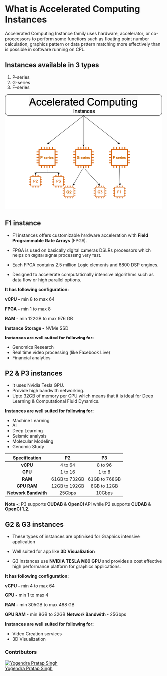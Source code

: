 # What is Accelerated Computing Instances

Accelerated Computing Instance family uses hardware, accelerator, or co-proccessors to perform some functions such as floating point number calculation, graphics pattern or data pattern matching more effectively than is possible in software running on CPU.

## Instances available in 3 types
1. P-series
2. G-series
3. F-series

![](images/Accelerated_Computing_Instances.png)

## F1 instance

- F1 instances offers customizable hardware acceleration with **Field Programmable Gate Arrays** (FPGA).

- FPGA is used on basically digital cameras DSLRs processors which helps on digital signal processing very fast.

- Each FPGA contains 2.5 million Logic elements and 6800 DSP engines.

- Designed to accelerate computationally intensive algorithms such as data flow or high parallel options.

**It has following configuration:**

**vCPU -** min 8 to max 64

**FPGA -** min 1 to max 8

**RAM -** min 122GB to max 976 GB

**Instance Storage -** NVMe SSD

**Instances are well suited for following for:**
- Genomics Research
- Real time video processing (like Facebook Live)
- Financial analytics

## P2 & P3 instances
- It uses Nvidia Tesla GPU.
- Provide high bandwith networking.
- Upto 32GB of memory per GPU which means that it is ideal for Deep Learning & Computational Fluid Dynamics.

**Instances are well suited for following for:**
- Machine Learning
- AI
- Deep Learning
- Seismic analysis
- Molecular Modeling
- Genomic Study

| **Specification** |  **P2** |  **P3**  |
| :-----: | :--: | :--: |
| **vCPU**    | 4 to 64 | 8 to 96 |
| **GPU**     | 1 to 16 | 1 to 8  |
| **RAM**     | 61GB to 732GB | 61GB to 768GB |
| **GPU RAM** | 12GB to 192GB | 8GB to 12GB |
| **Network Bandwith** | 25Gbps | 10Gbps | 

**Note -:** P3 supports **CUDAB** & **OpenCI** API while P2 supports **CUDAB** & **OpenCI 1.2**.

## G2 & G3 instances
- These types of instances are optimised for Graphics intensive application

- Well suited for app like **3D Visualization** 

- G3 instances use **NVIDIA TESLA M60 GPU** and provides a cost effective high performance platform for graphics  applications.

**It has following configuration:**

**vCPU -** min 4 to max 64

**GPU -** min 1 to max 4

**RAM -** min 305GB to max 488 GB

**GPU RAM -** min 8GB to 32GB
**Network Bandwith -** 25Gbps

**Instances are well suited for following for:**
- Video Creation services
- 3D Visualization 


### Contributors
[![Yogendra Pratap Singh][yogendra_avatar]][yogendra_homepage]<br/>[Yogendra Pratap Singh][yogendra_homepage] 

  [yogendra_homepage]: https://github.com/PratapSingh13
  [yogendra_avatar]: https://img.cloudposse.com/75x75/https://github.com/PratapSingh13.png